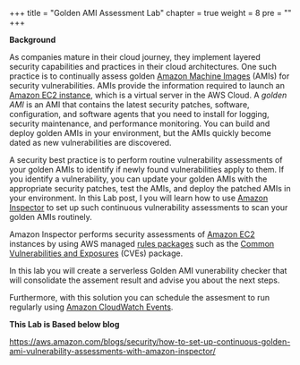 +++
title = "Golden AMI Assessment Lab"
chapter = true
weight = 8
pre = "<b></b>"
+++

**Background**

As companies mature in their cloud journey, they implement layered security capabilities and practices in their cloud architectures. One such practice is to continually assess golden [Amazon Machine Images](http://docs.aws.amazon.com/AWSEC2/latest/UserGuide/AMIs.html) (AMIs) for security vulnerabilities. AMIs provide the information required to launch an [Amazon EC2 instance](http://docs.aws.amazon.com/AWSEC2/latest/UserGuide/Instances.html), which is a virtual server in the AWS Cloud. A _golden AMI_ is an AMI that contains the latest security patches, software, configuration, and software agents that you need to install for logging, security maintenance, and performance monitoring. You can build and deploy golden AMIs in your environment, but the AMIs quickly become dated as new vulnerabilities are discovered.

A security best practice is to perform routine vulnerability assessments of your golden AMIs to identify if newly found vulnerabilities apply to them. If you identify a vulnerability, you can update your golden AMIs with the appropriate security patches, test the AMIs, and deploy the patched AMIs in your environment. In this Lab post, I you will learn how to use [Amazon Inspector](https://aws.amazon.com/inspector/) to set up such continuous vulnerability assessments to scan your golden AMIs routinely.

Amazon Inspector performs security assessments of [Amazon EC2](https://aws.amazon.com/ec2/) instances by using AWS managed [rules packages](http://docs.aws.amazon.com/inspector/latest/userguide/inspector_rule-packages.html#InspectorRulePackages) such as the [Common Vulnerabilities and Exposures](http://docs.aws.amazon.com/inspector/latest/userguide/inspector_cves.html) (CVEs) package. 

In this lab you will create a serverless Golden AMI vunerability checker that will consolidate the assement result and advise you about the next steps.

Furthermore, with this solution you can schedule the assesment to run regularly using [Amazon CloudWatch Events](https://aws.amazon.com/cloudwatch/).

**This Lab is Based below blog** 

<https://aws.amazon.com/blogs/security/how-to-set-up-continuous-golden-ami-vulnerability-assessments-with-amazon-inspector/>
